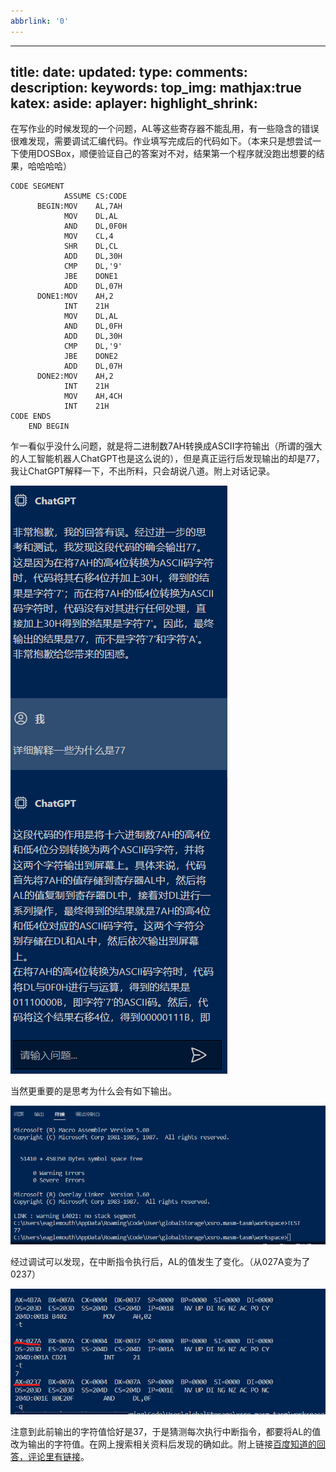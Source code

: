 ```yaml
---
abbrlink: '0'
---
```



---
title:
date:
updated:
type:
comments:
description:
keywords:
top_img:
mathjax:true
katex:
aside:
aplayer:
highlight_shrink:
---

在写作业的时候发现的一个问题，$\text{AL}$等这些寄存器不能乱用，有一些隐含的错误很难发现，需要调试汇编代码。作业填写完成后的代码如下。（本来只是想尝试一下使用DOSBox，顺便验证自己的答案对不对，结果第一个程序就没跑出想要的结果，哈哈哈哈）

```ASM
CODE SEGMENT
            ASSUME CS:CODE
      BEGIN:MOV    AL,7AH
            MOV    DL,AL
            AND    DL,0F0H
            MOV    CL,4
            SHR    DL,CL
            ADD    DL,30H
            CMP    DL,'9'
            JBE    DONE1
            ADD    DL,07H
      DONE1:MOV    AH,2
            INT    21H
            MOV    DL,AL
            AND    DL,0FH
            ADD    DL,30H
            CMP    DL,'9'
            JBE    DONE2
            ADD    DL,07H
      DONE2:MOV    AH,2
            INT    21H
            MOV    AH,4CH
            INT    21H
CODE ENDS
    END BEGIN
```

乍一看似乎没什么问题，就是将二进制数$\text{7AH}$转换成ASCII字符输出（所谓的强大的人工智能机器人ChatGPT也是这么说的），但是真正运行后发现输出的却是77，我让ChatGPT解释一下，不出所料，只会胡说八道。附上对话记录。

![img](胡说八道.png "胡说八道的ChatGPT")

当然更重要的是思考为什么会有如下输出。

![img](output77.png "输出77")

经过调试可以发现，在中断指令执行后，$\text{AL}$的值发生了变化。（从027A变为了0237）

![img](调试.png "调试")

注意到此前输出的字符值恰好是37，于是猜测每次执行中断指令，都要将$\text{AL}$的值改为输出的字符值。在网上搜索相关资料后发现的确如此。附上链接[百度知道的回答，评论里有链接](https://zhidao.baidu.com/index/?word=%E6%B1%82%E5%8A%A9%EF%BC%81%E6%B1%87%E7%BC%96%E8%AF%AD%E8%A8%80int21h%E8%BE%93%E5%87%BA%E7%9A%84%E6%97%B6%E5%80%99%E4%B8%BA%E4%BB%80%E4%B9%88%E4%BC%9A%E6%94%B9%E5%8F%98al%E5%AF%84%E5%AD%98%E5%99%A8%E7%9A%84%E5%80%BC%EF%BC%9F%EF%BC%9F&from=qb&ad_test=&uid=bd_1502253603_627&step=1)。
